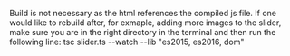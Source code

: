 Build is not necessary as the html references the compiled js file. If one would like to rebuild after, for exmaple, adding more images to the slider, make sure you are in the right directory in the terminal and then run the following line: tsc slider.ts --watch --lib "es2015, es2016, dom"
